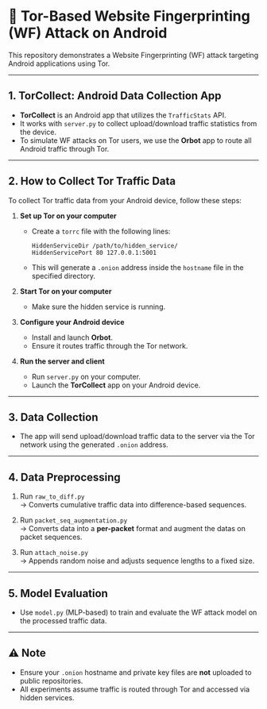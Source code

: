 # 📱 Tor-Based Website Fingerprinting (WF) Attack on Android

This repository demonstrates a Website Fingerprinting (WF) attack targeting Android applications using Tor.

---

## 1. TorCollect: Android Data Collection App

- **TorCollect** is an Android app that utilizes the `TrafficStats` API.
- It works with `server.py` to collect upload/download traffic statistics from the device.
- To simulate WF attacks on Tor users, we use the **Orbot** app to route all Android traffic through Tor.

---

## 2. How to Collect Tor Traffic Data

To collect Tor traffic data from your Android device, follow these steps:

1. **Set up Tor on your computer**
    - Create a `torrc` file with the following lines:
      ```
      HiddenServiceDir /path/to/hidden_service/
      HiddenServicePort 80 127.0.0.1:5001
      ```
    - This will generate a `.onion` address inside the `hostname` file in the specified directory.

2. **Start Tor on your computer**
    - Make sure the hidden service is running.

3. **Configure your Android device**
    - Install and launch **Orbot**.
    - Ensure it routes traffic through the Tor network.

4. **Run the server and client**
    - Run `server.py` on your computer.
    - Launch the **TorCollect** app on your Android device.

---

## 3. Data Collection

- The app will send upload/download traffic data to the server via the Tor network using the generated `.onion` address.

---

## 4. Data Preprocessing

1. Run `raw_to_diff.py`  
   → Converts cumulative traffic data into difference-based sequences.

2. Run `packet_seq_augmentation.py`  
   → Converts data into a **per-packet** format and augment the datas on packet sequences.

3. Run `attach_noise.py`  
   → Appends random noise and adjusts sequence lengths to a fixed size.

---

## 5. Model Evaluation

- Use `model.py` (MLP-based) to train and evaluate the WF attack model on the processed traffic data.

---

## ⚠️ Note

- Ensure your `.onion` hostname and private key files are **not** uploaded to public repositories.
- All experiments assume traffic is routed through Tor and accessed via hidden services.
